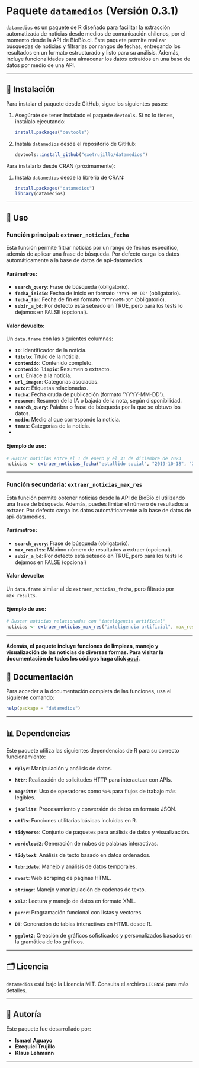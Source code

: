 # Paquete `datamedios` (Versión 0.3.1)

`datamedios` es un paquete de R diseñado para facilitar la extracción automatizada de noticias desde medios de comunicación chilenos, por el momento desde la API de BíoBío.cl. Este paquete permite realizar búsquedas de noticias y filtrarlas por rangos de fechas, entregando los resultados en un formato estructurado y listo para su análisis. Además, incluye funcionalidades para almacenar los datos extraídos en una base de datos por medio de una API.

------------------------------------------------------------------------

## 🔧 Instalación

Para instalar el paquete desde GitHub, sigue los siguientes pasos:

1.  Asegúrate de tener instalado el paquete `devtools`. Si no lo tienes, instálalo ejecutando:

    ``` r
    install.packages("devtools")
    ```


2.  Instala `datamedios` desde el repositorio de GitHub:

    ``` r
    devtools::install_github("exetrujillo/datamedios")
    ```

Para instalarlo desde CRAN (próximamente): 

1. Instala `datamedios` desde la libreria de CRAN:

   ``` r
   install.packages("datamedios")
   library(datamedios) 
    ```
------------------------------------------------------------------------

## 🔄 Uso

### Función principal: `extraer_noticias_fecha`

Esta función permite filtrar noticias por un rango de fechas específico, además de aplicar una frase de búsqueda. Por defecto carga los datos automáticamente a la base de datos de api-datamedios.

#### **Parámetros:**

-   **`search_query`**: Frase de búsqueda (obligatorio).
-   **`fecha_inicio`**: Fecha de inicio en formato `"YYYY-MM-DD"` (obligatorio).
-   **`fecha_fin`**: Fecha de fin en formato `"YYYY-MM-DD"` (obligatorio).
-   **`subir_a_bd`**: Por defecto está seteado en TRUE, pero para los tests lo dejamos en FALSE (opcional).

#### **Valor devuelto:**

Un `data.frame` con las siguientes columnas:

-   **`ID`**: Identificador de la noticia.
-   **`titulo`**: Título de la noticia.
-   **`contenido`**: Contenido completo.
-   **`contenido limpio`**: Resumen o extracto.
-   **`url`**: Enlace a la noticia.
-   **`url_imagen`**: Categorías asociadas.
-   **`autor`**: Etiquetas relacionadas.
-   **`fecha`**: Fecha cruda de publicación (formato 'YYYY-MM-DD').
-   **`resumen`**: Resumen de la IA o bajada de la nota, según disponibilidad.
-   **`search_query`**: Palabra o frase de búsqueda por la que se obtuvo los datos.
-   **`medio`**: Medio al que corresponde la noticia.
-   **`temas`**: Categorías de la noticia.
- 

#### **Ejemplo de uso:**

``` r
# Buscar noticias entre el 1 de enero y el 31 de diciembre de 2023
noticias <- extraer_noticias_fecha("estallido social", "2019-10-18", "2020-12-31")
```

------------------------------------------------------------------------

### Función secundaria: `extraer_noticias_max_res`

Esta función permite obtener noticias desde la API de BíoBío.cl utilizando una frase de búsqueda. Además, puedes limitar el número de resultados a extraer. Por defecto carga los datos automáticamente a la base de datos de api-datamedios.

#### **Parámetros:**

-   **`search_query`**: Frase de búsqueda (obligatorio).
-   **`max_results`**: Máximo número de resultados a extraer (opcional).
-   **`subir_a_bd`**: Por defecto está seteado en TRUE, pero para los tests lo dejamos en FALSE (opcional)

#### **Valor devuelto:**

Un `data.frame` similar al de `extraer_noticias_fecha`, pero filtrado por `max_results`.

#### **Ejemplo de uso:**

``` r
# Buscar noticias relacionadas con "inteligencia artificial"
noticias <- extraer_noticias_max_res("inteligencia artificial", max_results = 100)
```
------------------------------------------------------------------------
#### Además, el paquete incluye funciones de limpieza, manejo y visualización de las noticias de diversas formas. Para visitar la documentación de todos los códigos haga click [aquí](https://exetrujillo.github.io/datamedios/reference/index.html).

## 🔖 Documentación

Para acceder a la documentación completa de las funciones, usa el siguiente comando:

``` r
help(package = "datamedios")
```

------------------------------------------------------------------------

## 📊 Dependencias

Este paquete utiliza las siguientes dependencias de R para su correcto funcionamiento:

-   **`dplyr`**: Manipulación y análisis de datos.

-   **`httr`**: Realización de solicitudes HTTP para interactuar con APIs.

-   **`magrittr`**: Uso de operadores como `%>%` para flujos de trabajo más legibles.

-   **`jsonlite`**: Procesamiento y conversión de datos en formato JSON.

-   **`utils`**: Funciones utilitarias básicas incluidas en R.

-   **`tidyverse`**: Conjunto de paquetes para análisis de datos y visualización.

-   **`wordcloud2`**: Generación de nubes de palabras interactivas.

-   **`tidytext`**: Análisis de texto basado en datos ordenados.

-   **`lubridate`**: Manejo y análisis de datos temporales.

-   **`rvest`**: Web scraping de páginas HTML.

-   **`stringr`**: Manejo y manipulación de cadenas de texto.

-   **`xml2`**: Lectura y manejo de datos en formato XML.

-   **`purrr`**: Programación funcional con listas y vectores.
  
-   **`DT`**: Generación de tablas interactivas en HTML desde R.
  
-   **`ggplot2`**: Creación de gráficos sofisticados y personalizados basados en la gramática de los gráficos.

------------------------------------------------------------------------

## 🗂️ Licencia

`datamedios` está bajo la Licencia MIT. Consulta el archivo `LICENSE` para más detalles.

------------------------------------------------------------------------

## 👤 Autoría

Este paquete fue desarrollado por:

-   **Ismael Aguayo**
-   **Exequiel Trujillo**
-   **Klaus Lehmann**

------------------------------------------------------------------------
